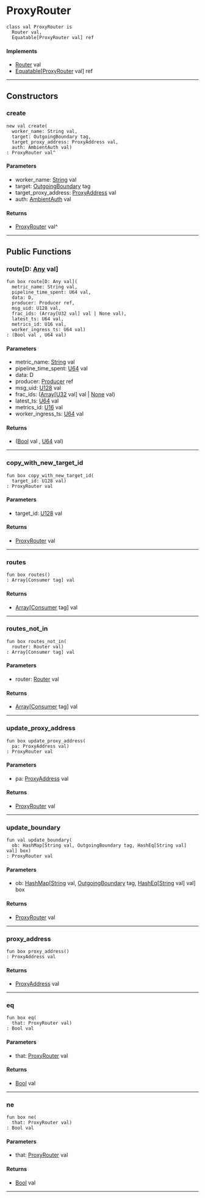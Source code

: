 # ProxyRouter

```pony
class val ProxyRouter is
  Router val,
  Equatable[ProxyRouter val] ref
```

#### Implements

* [Router](wallaroo-core-topology-Router) val
* [Equatable](builtin-Equatable)\[[ProxyRouter](wallaroo-core-topology-ProxyRouter) val\] ref

---

## Constructors

### create

```pony
new val create(
  worker_name: String val,
  target: OutgoingBoundary tag,
  target_proxy_address: ProxyAddress val,
  auth: AmbientAuth val)
: ProxyRouter val^
```
#### Parameters

*   worker_name: [String](builtin-String) val
*   target: [OutgoingBoundary](wallaroo-core-boundary-OutgoingBoundary) tag
*   target_proxy_address: [ProxyAddress](wallaroo-core-topology-ProxyAddress) val
*   auth: [AmbientAuth](builtin-AmbientAuth) val

#### Returns

* [ProxyRouter](wallaroo-core-topology-ProxyRouter) val^

---

## Public Functions

### route\[D: [Any](builtin-Any) val\]

```pony
fun box route[D: Any val](
  metric_name: String val,
  pipeline_time_spent: U64 val,
  data: D,
  producer: Producer ref,
  msg_uid: U128 val,
  frac_ids: (Array[U32 val] val | None val),
  latest_ts: U64 val,
  metrics_id: U16 val,
  worker_ingress_ts: U64 val)
: (Bool val , U64 val)
```
#### Parameters

*   metric_name: [String](builtin-String) val
*   pipeline_time_spent: [U64](builtin-U64) val
*   data: D
*   producer: [Producer](wallaroo-core-common-Producer) ref
*   msg_uid: [U128](builtin-U128) val
*   frac_ids: ([Array](builtin-Array)\[[U32](builtin-U32) val\] val | [None](builtin-None) val)
*   latest_ts: [U64](builtin-U64) val
*   metrics_id: [U16](builtin-U16) val
*   worker_ingress_ts: [U64](builtin-U64) val

#### Returns

* ([Bool](builtin-Bool) val , [U64](builtin-U64) val)

---

### copy_with_new_target_id

```pony
fun box copy_with_new_target_id(
  target_id: U128 val)
: ProxyRouter val
```
#### Parameters

*   target_id: [U128](builtin-U128) val

#### Returns

* [ProxyRouter](wallaroo-core-topology-ProxyRouter) val

---

### routes

```pony
fun box routes()
: Array[Consumer tag] val
```

#### Returns

* [Array](builtin-Array)\[[Consumer](wallaroo-core-common-Consumer) tag\] val

---

### routes_not_in

```pony
fun box routes_not_in(
  router: Router val)
: Array[Consumer tag] val
```
#### Parameters

*   router: [Router](wallaroo-core-topology-Router) val

#### Returns

* [Array](builtin-Array)\[[Consumer](wallaroo-core-common-Consumer) tag\] val

---

### update_proxy_address

```pony
fun box update_proxy_address(
  pa: ProxyAddress val)
: ProxyRouter val
```
#### Parameters

*   pa: [ProxyAddress](wallaroo-core-topology-ProxyAddress) val

#### Returns

* [ProxyRouter](wallaroo-core-topology-ProxyRouter) val

---

### update_boundary

```pony
fun val update_boundary(
  ob: HashMap[String val, OutgoingBoundary tag, HashEq[String val] val] box)
: ProxyRouter val
```
#### Parameters

*   ob: [HashMap](collections-HashMap)\[[String](builtin-String) val, [OutgoingBoundary](wallaroo-core-boundary-OutgoingBoundary) tag, [HashEq](collections-HashEq)\[[String](builtin-String) val\] val\] box

#### Returns

* [ProxyRouter](wallaroo-core-topology-ProxyRouter) val

---

### proxy_address

```pony
fun box proxy_address()
: ProxyAddress val
```

#### Returns

* [ProxyAddress](wallaroo-core-topology-ProxyAddress) val

---

### eq

```pony
fun box eq(
  that: ProxyRouter val)
: Bool val
```
#### Parameters

*   that: [ProxyRouter](wallaroo-core-topology-ProxyRouter) val

#### Returns

* [Bool](builtin-Bool) val

---

### ne

```pony
fun box ne(
  that: ProxyRouter val)
: Bool val
```
#### Parameters

*   that: [ProxyRouter](wallaroo-core-topology-ProxyRouter) val

#### Returns

* [Bool](builtin-Bool) val

---

